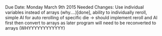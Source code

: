 Due Date: Monday March 9th 2015
Needed Changes: Use individual variables instead of arrays (why....)[done], ability to individually reroll, simple AI for auto rerolling of specific die
	-> should implement reroll and AI first then convert to arrays as later program will need to be reconverted to arrays (WHYYYYYYYYYYYY)
